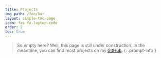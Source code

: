 ```yaml
---
title: Projects
img_path: /foo/bar
layout: simple-toc-page
icon: fas fa-laptop-code
order: 2
toc: true
---
```


> So empty here? Well, this page is still under construction. In the meantime, you can find most projects on my [<i class="fab fa-github"></i> GitHub](https://github.com/b3nk4n).
{: .prompt-info }

